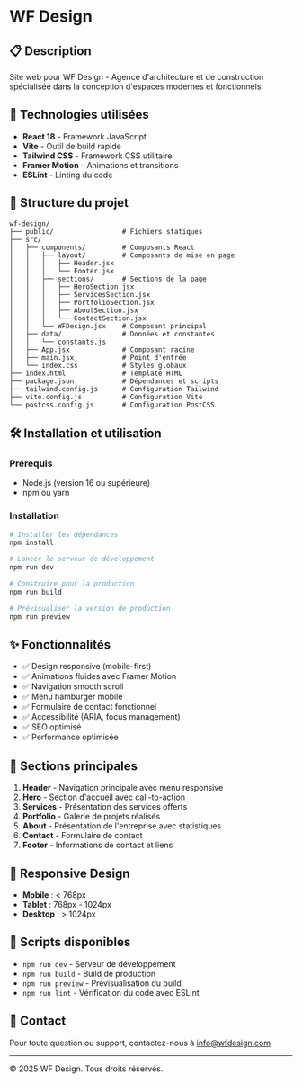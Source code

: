 # WF Design

## 📋 Description
Site web pour WF Design - Agence d'architecture et de construction spécialisée dans la conception d'espaces modernes et fonctionnels.

## 🚀 Technologies utilisées
- **React 18** - Framework JavaScript
- **Vite** - Outil de build rapide
- **Tailwind CSS** - Framework CSS utilitaire
- **Framer Motion** - Animations et transitions
- **ESLint** - Linting du code

## 📁 Structure du projet
```
wf-design/
├── public/                 # Fichiers statiques
├── src/
│   ├── components/         # Composants React
│   │   ├── layout/         # Composants de mise en page
│   │   │   ├── Header.jsx
│   │   │   └── Footer.jsx
│   │   ├── sections/       # Sections de la page
│   │   │   ├── HeroSection.jsx
│   │   │   ├── ServicesSection.jsx
│   │   │   ├── PortfolioSection.jsx
│   │   │   ├── AboutSection.jsx
│   │   │   └── ContactSection.jsx
│   │   └── WFDesign.jsx    # Composant principal
│   ├── data/               # Données et constantes
│   │   └── constants.js
│   ├── App.jsx             # Composant racine
│   ├── main.jsx            # Point d'entrée
│   └── index.css           # Styles globaux
├── index.html              # Template HTML
├── package.json            # Dépendances et scripts
├── tailwind.config.js      # Configuration Tailwind
├── vite.config.js          # Configuration Vite
└── postcss.config.js       # Configuration PostCSS
```

## 🛠️ Installation et utilisation

### Prérequis
- Node.js (version 16 ou supérieure)
- npm ou yarn

### Installation
```bash
# Installer les dépendances
npm install

# Lancer le serveur de développement
npm run dev

# Construire pour la production
npm run build

# Prévisualiser la version de production
npm run preview
```

## ✨ Fonctionnalités
- ✅ Design responsive (mobile-first)
- ✅ Animations fluides avec Framer Motion
- ✅ Navigation smooth scroll
- ✅ Menu hamburger mobile
- ✅ Formulaire de contact fonctionnel
- ✅ Accessibilité (ARIA, focus management)
- ✅ SEO optimisé
- ✅ Performance optimisée

## 🎨 Sections principales
1. **Header** - Navigation principale avec menu responsive
2. **Hero** - Section d'accueil avec call-to-action
3. **Services** - Présentation des services offerts
4. **Portfolio** - Galerie de projets réalisés
5. **About** - Présentation de l'entreprise avec statistiques
6. **Contact** - Formulaire de contact
7. **Footer** - Informations de contact et liens

## 📱 Responsive Design
- **Mobile** : < 768px
- **Tablet** : 768px - 1024px
- **Desktop** : > 1024px

## 🔧 Scripts disponibles
- `npm run dev` - Serveur de développement
- `npm run build` - Build de production
- `npm run preview` - Prévisualisation du build
- `npm run lint` - Vérification du code avec ESLint

## 📧 Contact
Pour toute question ou support, contactez-nous à info@wfdesign.com

---
© 2025 WF Design. Tous droits réservés.
